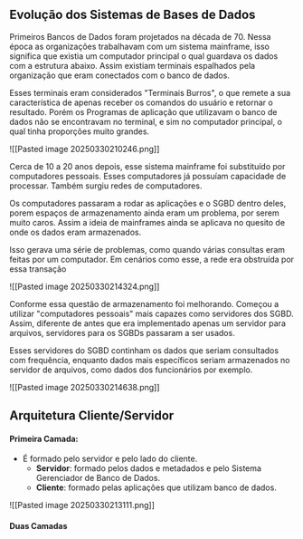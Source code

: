 ## Evolução dos Sistemas de Bases de Dados

Primeiros Bancos de Dados foram projetados na década de 70. Nessa época as organizações trabalhavam com um sistema mainframe, isso significa que existia um computador principal o qual guardava os dados com a estrutura abaixo. Assim existiam terminais espalhados pela organização que eram conectados com o banco de dados. 

Esses terminais eram considerados "Terminais Burros", o que remete a sua característica de apenas receber os comandos do usuário e retornar o resultado. Porém os Programas de aplicação que utilizavam o banco de dados não se encontravam no terminal, e sim no computador principal, o qual tinha proporções muito grandes.

![[Pasted image 20250330210246.png]]

Cerca de 10 a 20 anos depois, esse sistema mainframe foi substituído por computadores pessoais. Esses computadores já possuíam capacidade de processar. Também surgiu redes de computadores.

Os computadores passaram a rodar as aplicações e o SGBD dentro deles, porem espaços de armazenamento ainda eram um problema, por serem muito caros. Assim a ideia de mainframes ainda se aplicava no quesito de onde os dados eram armazenados. 

Isso gerava uma série de problemas, como quando várias consultas eram feitas por um computador. Em cenários como esse, a rede era obstruída por essa transação

![[Pasted image 20250330214324.png]]

Conforme essa questão de armazenamento foi melhorando. Começou a utilizar "computadores pessoais" mais capazes como servidores dos SGBD. Assim, diferente de antes que era implementado apenas um servidor para arquivos, servidores para os SGBDs passaram a ser usados.

Esses servidores do SGBD continham os dados que seriam consultados com frequência, enquanto dados mais específicos seriam armazenados no servidor de arquivos, como dados dos funcionários por exemplo.

![[Pasted image 20250330214638.png]]
## Arquitetura Cliente/Servidor

#### Primeira Camada:

- É formado pelo servidor e pelo lado do cliente. 
	- **Servidor**: formado pelos dados e metadados e pelo Sistema Gerenciador de Banco de Dados.
	- **Cliente**: formado pelas aplicações que utilizam banco de dados.

![[Pasted image 20250330213111.png]]

#### Duas Camadas